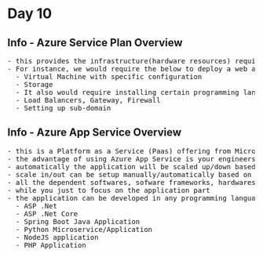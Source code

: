 # Day 10

## Info - Azure Service Plan Overview
<pre>
- this provides the infrastructure(hardware resources) required to deploy an App Service
- For instance, we would require the below to deploy a web application into Azure
  - Virtual Machine with specific configuration
  - Storage
  - It also would require installing certain programming language
  - Load Balancers, Gateway, Firewall
  - Setting up sub-domain
</pre>

## Info - Azure App Service Overview
<pre>
- this is a Platform as a Service (Paas) offering from Microsoft
- the advantage of using Azure App Service is your engineers need not to worry about how the infrastructure, software framework would be setup
- automatically the application will be scaled up/down based on cpu metrics, etc
- scale in/out can be setup manually/automatically based on metrics
- all the dependent softwares, sofware frameworks, hardwares, loadbalancer, gateway, etc are taking care
- while you just to focus on the application part
- the application can be developed in any programming language
  - ASP .Net
  - ASP .Net Core
  - Spring Boot Java Application
  - Python Microservice/Application
  - NodeJS application
  - PHP Application
</pre>
